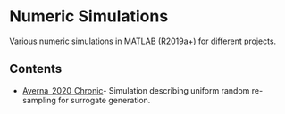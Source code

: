 # Numeric Simulations
Various numeric simulations in MATLAB (R2019a+) for different projects.

## Contents ##

* [Averna_2020_Chronic](https://github.com/m053m716/Num_Sims/tree/master/Averna_2020_Chronic)- Simulation describing uniform random re-sampling for surrogate generation.